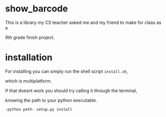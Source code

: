 # show_barcode
This is a library my CS teacher asked me and my friend to make for class as a 

9th grade finish project.


# installation

For installing you can simply run the shell script `install.sh`, 

which is multiplatform.

If that doesnt work you should try calling it through the terminal, 

knowing the path to your python executable. 

`-python path- setup.py install`
